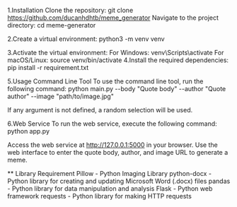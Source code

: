 1.Installation
    Clone the repository: git clone https://github.com/ducanhdhtb/meme_generator
    Navigate to the project directory: cd meme-generator

2.Create a virtual environment: python3 -m venv venv

3.Activate the virtual environment:
    For Windows: venv\Scripts\activate
    For macOS/Linux: source venv/bin/activate
4.Install the required dependencies: pip install -r requirement.txt

5.Usage
    Command Line Tool
    To use the command line tool, run the following command:
    python main.py --body "Quote body" --author "Quote author" --image "path/to/image.jpg"

If any argument is not defined, a random selection will be used.

6.Web Service
To run the web service, execute the following command:
python app.py

Access the web service at http://127.0.0.1:5000 in your browser.
Use the web interface to enter the quote body, author, and image URL to generate a meme.


** Library Requirement
Pillow - Python Imaging Library
python-docx - Python library for creating and updating Microsoft Word (.docx) files
pandas - Python library for data manipulation and analysis
Flask - Python web framework
requests - Python library for making HTTP requests



